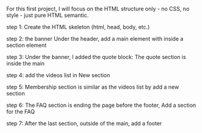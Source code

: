 For this first project, I will focus on the HTML structure only - no CSS, no style - just pure HTML semantic.

step 1: Create the HTML skeleton (html, head, body, etc.)

step 2: the banner Under the header, add a main element with inside a section element

step 3: Under the banner, I added the quote block: The quote section is inside the main

step 4: add the videos list in New section

step 5: Membership section is similar as the videos list by add a new section

step 6: The FAQ section is ending the page before the footer, Add a section for the FAQ

step 7: After the last section, outside of the main, add a footer

